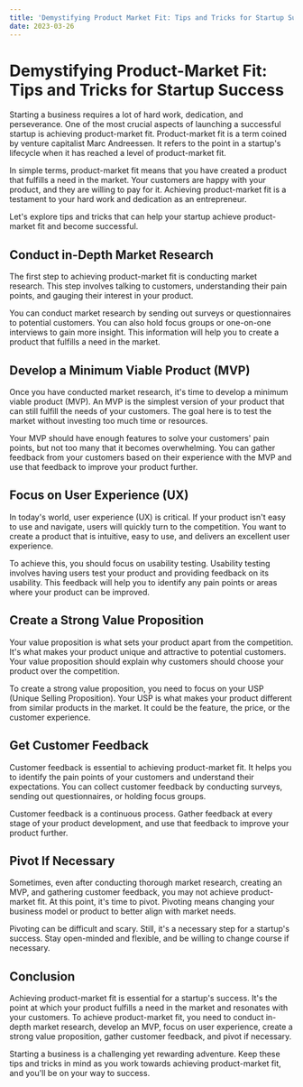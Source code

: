 ```yaml
---
title: 'Demystifying Product Market Fit: Tips and Tricks for Startup Success '
date: 2023-03-26
---
```


# Demystifying Product-Market Fit: Tips and Tricks for Startup Success

Starting a business requires a lot of hard work, dedication, and perseverance. One of the most crucial aspects of launching a successful startup is achieving product-market fit. Product-market fit is a term coined by venture capitalist Marc Andreessen. It refers to the point in a startup's lifecycle when it has reached a level of product-market fit.

In simple terms, product-market fit means that you have created a product that fulfills a need in the market. Your customers are happy with your product, and they are willing to pay for it. Achieving product-market fit is a testament to your hard work and dedication as an entrepreneur.

Let's explore tips and tricks that can help your startup achieve product-market fit and become successful.

## Conduct in-Depth Market Research

The first step to achieving product-market fit is conducting market research. This step involves talking to customers, understanding their pain points, and gauging their interest in your product.

You can conduct market research by sending out surveys or questionnaires to potential customers. You can also hold focus groups or one-on-one interviews to gain more insight. This information will help you to create a product that fulfills a need in the market.

## Develop a Minimum Viable Product (MVP)

Once you have conducted market research, it's time to develop a minimum viable product (MVP). An MVP is the simplest version of your product that can still fulfill the needs of your customers. The goal here is to test the market without investing too much time or resources.

Your MVP should have enough features to solve your customers' pain points, but not too many that it becomes overwhelming. You can gather feedback from your customers based on their experience with the MVP and use that feedback to improve your product further.

## Focus on User Experience (UX)

In today's world, user experience (UX) is critical. If your product isn't easy to use and navigate, users will quickly turn to the competition. You want to create a product that is intuitive, easy to use, and delivers an excellent user experience.

To achieve this, you should focus on usability testing. Usability testing involves having users test your product and providing feedback on its usability. This feedback will help you to identify any pain points or areas where your product can be improved.

## Create a Strong Value Proposition

Your value proposition is what sets your product apart from the competition. It's what makes your product unique and attractive to potential customers. Your value proposition should explain why customers should choose your product over the competition.

To create a strong value proposition, you need to focus on your USP (Unique Selling Proposition). Your USP is what makes your product different from similar products in the market. It could be the feature, the price, or the customer experience.

## Get Customer Feedback

Customer feedback is essential to achieving product-market fit. It helps you to identify the pain points of your customers and understand their expectations. You can collect customer feedback by conducting surveys, sending out questionnaires, or holding focus groups.

Customer feedback is a continuous process. Gather feedback at every stage of your product development, and use that feedback to improve your product further.

## Pivot If Necessary

Sometimes, even after conducting thorough market research, creating an MVP, and gathering customer feedback, you may not achieve product-market fit. At this point, it's time to pivot. Pivoting means changing your business model or product to better align with market needs.

Pivoting can be difficult and scary. Still, it's a necessary step for a startup's success. Stay open-minded and flexible, and be willing to change course if necessary.

## Conclusion

Achieving product-market fit is essential for a startup's success. It's the point at which your product fulfills a need in the market and resonates with your customers. To achieve product-market fit, you need to conduct in-depth market research, develop an MVP, focus on user experience, create a strong value proposition, gather customer feedback, and pivot if necessary.

Starting a business is a challenging yet rewarding adventure. Keep these tips and tricks in mind as you work towards achieving product-market fit, and you'll be on your way to success.
